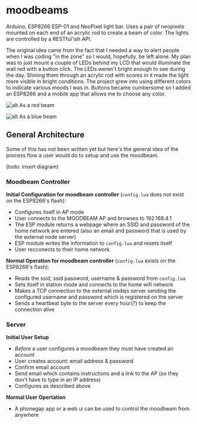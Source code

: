 # moodbeams
Arduino, ESP8266 ESP-01 and NeoPixel light bar. Uses a pair of neopixels mounted on each end of an acrylic rod to create a beam of color. The lights are controlled by a RESTful'ish API.

The original idea came from the fact that I needed a way to alert people when I was coding "in the zone" so I would, hopefully, be left alone. My plan was to just mount a couple of LEDs behind my LCD that would illuminate the wall red with a button click. The LEDs weren't bright enough to see during the day. Shining them through an acrylic rod with scores in it made the light more visible in bright conditions. The project grew into using different colors to indicate various moods I was in. Buttons became cumbersome so I added an ESP8266 and a mobile app that allows me to choose any color.

![alt As a red beam](https://raw.githubusercontent.com/ttosi/moodbeams/master/red_beam.jpg)

![alt As a blue beam](https://raw.githubusercontent.com/ttosi/moodbeams/master/blue_beam.jpg)

## General Architecture
Some of this has not been written yet but here's the general idea of the process flow a user would do to setup and use the moodbeam.

(todo: insert diagram)


### Moodbeam Controller
__Initial Configuration for moodbeam controller__ (`config.lua` does not exist on the ESP8266's flash):
* Configures itself in AP mode
* User connects to the MOODBEAM AP and browses to 192.168.4.1
* The ESP module returns a webpage where an SSID and password of the home network are entered (also an email and password that is used by the external node server)
* ESP module writes the information to `config.lua` and resets itself
* User recconects to their home network
   
__Normal Operation for moodbeam controller__ (`config.lua` exists on the ESP8266's flash):
* Reads the ssid, ssid password, username & password from `config.lua`
* Sets itself in station mode and connects to the home wifi network
* Makes a TCP connection to the external nodejs server sending the configured username and password which is registered on the server
* Sends a heartbeat byte to the server every hour(?) to keep the connection alive
   
### Server
__Initial User Setup__ 
* _Before_ a user configures a moodbeam they must have created an account
* User creates account: email address & password
* Confirm email account
* Send email which contains instructions and a link to the AP (so they don't have to type in an IP address)
* Configures as described above

__Normal User Opertation__
* A phonegap app or a web ui can be used to control the moodbeam from anywhere
